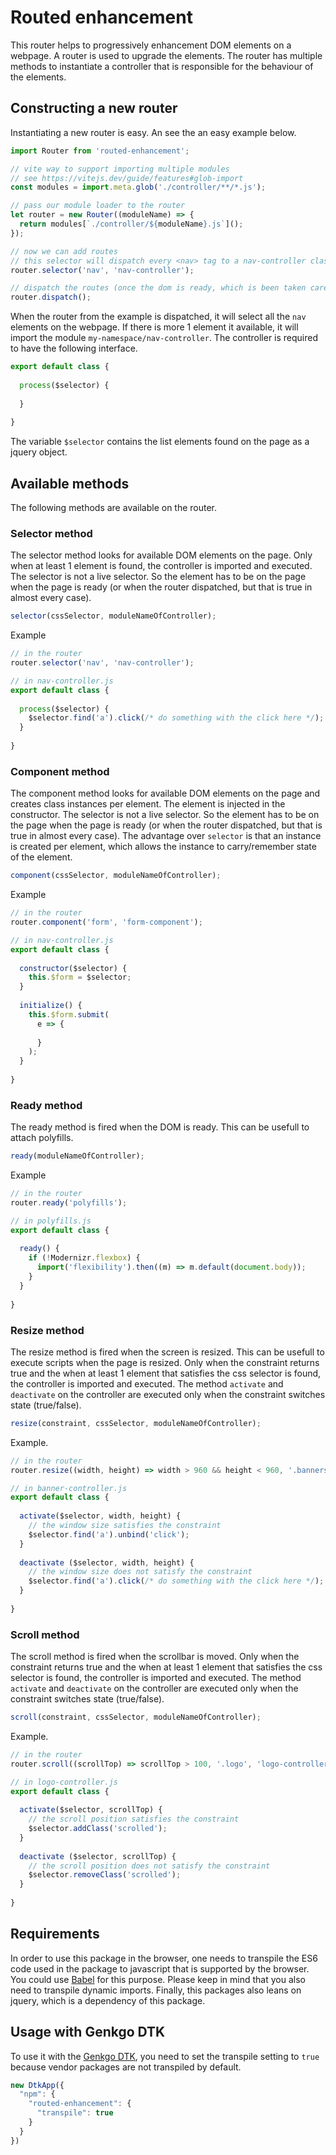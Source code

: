 # Routed enhancement

This router helps to progressively enhancement DOM elements on a webpage. A router is used to upgrade the elements. The
router has multiple methods to instantiate a controller that is responsible for the behaviour of the elements.
 
## Constructing a new router

Instantiating a new router is easy. An see the an easy example below. 

```js
import Router from 'routed-enhancement';

// vite way to support importing multiple modules
// see https://vitejs.dev/guide/features#glob-import
const modules = import.meta.glob('./controller/**/*.js');

// pass our module loader to the router
let router = new Router((moduleName) => {
  return modules[`./controller/${moduleName}.js`]();
});

// now we can add routes
// this selector will dispatch every <nav> tag to a nav-controller class
router.selector('nav', 'nav-controller');

// dispatch the routes (once the dom is ready, which is been taken care of in the router). 
router.dispatch();
```

When the router from the example is dispatched, it will select all the `nav` elements on the webpage. If there is more 1
element it available, it will import the module `my-namespace/nav-controller`. The controller is required to have the
following interface.

```js
export default class {
  
  process($selector) {
    
  }
  
}
```

The variable `$selector` contains the list elements found on the page as a jquery object.

## Available methods

The following methods are available on the router.

### Selector method

The selector method looks for available DOM elements on the page. Only when at least 1 element is found, the
controller is imported and executed. The selector is not a live selector. So the element has to be on the page when the
page is ready (or when the router dispatched, but that is true in almost every case).

```js
selector(cssSelector, moduleNameOfController);
```

Example
```js
// in the router
router.selector('nav', 'nav-controller');

// in nav-controller.js
export default class {
  
  process($selector) {
    $selector.find('a').click(/* do something with the click here */);
  }
  
}
```

### Component method

The component method looks for available DOM elements on the page and creates class instances per element. The element
is injected in the constructor. The selector is not a live selector. So the element has to be on the page when the page 
is ready (or when the router dispatched, but that is true in almost every case). The advantage over `selector` is that
an instance is created per element, which allows the instance to carry/remember state of the element.

```js
component(cssSelector, moduleNameOfController);
```

Example
```js
// in the router
router.component('form', 'form-component');

// in nav-controller.js
export default class {
  
  constructor($selector) {
    this.$form = $selector;
  }
  
  initialize() {
    this.$form.submit(
      e => {
        
      }
    );
  }
  
}
```

### Ready method

The ready method is fired when the DOM is ready. This can be usefull to attach polyfills.

```js
ready(moduleNameOfController);
```

Example
```js
// in the router
router.ready('polyfills');

// in polyfills.js
export default class {
  
  ready() {
    if (!Modernizr.flexbox) {
      import('flexibility').then((m) => m.default(document.body));
    }
  }
  
}
```

### Resize method

The resize method is fired when the screen is resized. This can be usefull to execute scripts when the page is
resized. Only when the constraint returns true and the when at least 1 element that satisfies the css selector is found,
the controller is imported and executed. The method `activate` and `deactivate` on the controller are executed only
when the constraint switches state (true/false).

```js
resize(constraint, cssSelector, moduleNameOfController);
```

Example.
```js
// in the router
router.resize((width, height) => width > 960 && height < 960, '.banners', 'banner-controller');

// in banner-controller.js
export default class {
  
  activate($selector, width, height) {
    // the window size satisfies the constraint
    $selector.find('a').unbind('click');
  }
  
  deactivate ($selector, width, height) {
    // the window size does not satisfy the constraint
    $selector.find('a').click(/* do something with the click here */);
  }
  
}
```

### Scroll method

The scroll method is fired when the scrollbar is moved. Only when the constraint returns true and the when at least 1
element that satisfies the css selector is found, the controller is imported and executed. The method `activate`
and `deactivate` on the controller are executed only when the constraint switches state (true/false).

```js
scroll(constraint, cssSelector, moduleNameOfController);
```

Example.
```js
// in the router
router.scroll((scrollTop) => scrollTop > 100, '.logo', 'logo-controller');

// in logo-controller.js
export default class {
  
  activate($selector, scrollTop) {
    // the scroll position satisfies the constraint
    $selector.addClass('scrolled');
  }
  
  deactivate ($selector, scrollTop) {
    // the scroll position does not satisfy the constraint
    $selector.removeClass('scrolled');
  }
  
}
```

## Requirements

In order to use this package in the browser, one needs to transpile the ES6 code used in the package to javascript
that is supported by the browser. You could use [Babel](https://babeljs.io/) for this purpose. Please keep in mind that
you also need to transpile dynamic imports. Finally, this packages also leans on jquery, which is a dependency of this
package.

## Usage with Genkgo DTK

To use it with the [Genkgo DTK](https://github.com/genkgo/dtk), you need to set the transpile setting to `true` because
vendor packages are not transpiled by default.

```js
new DtkApp({
  "npm": {
    "routed-enhancement": {
      "transpile": true
    }
  }
})
```
